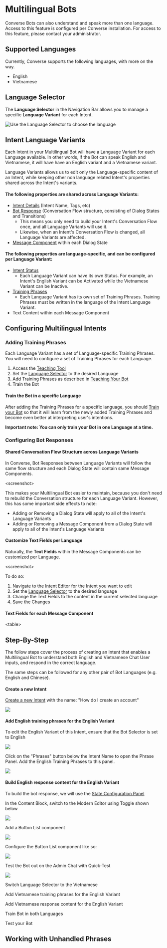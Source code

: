 # Multilingual Bots

Converse Bots can also understand and speak more than one language. Access to this feature is configured per Converse installation. For access to this feature, please contact your administrator.

## Supported Languages 

Currently, Converse supports the following languages, with more on the way.

* English
* Vietnamese

## Language Selector

The **Language Selector** in the Navigation Bar allows you to manage a specific **Language Variant** for each Intent.

![Use the Language Selector to choose the language](../.gitbook/assets/image%20%2813%29.png)

## Intent Language Variants

Each Intent in your Multilingual Bot will have a Language Variant for each Language available. In other words, if the Bot can speak English and Vietnamese, it will have have an English variant and a Vietnamese variant. 

Language Variants allows us to edit only the Language-specific content of an Intent, while keeping other non language related Intent's properties shared across the Intent's variants. 

#### **The following properties are shared across Language Variants:**

* [Intent Details](intent-and-dialog-building/editing-an-intent.md#edit-intent-details) \(Intent Name, Tags, etc\)
* [Bot Response](intent-and-dialog-building/editing-an-intent.md#configuring-an-intents-response-using-the-state-editor) \(Conversation Flow structure, consisting of Dialog States and Transitions\)
  * This means you only need to build your Intent's Conversation Flow once, and all Language Variants will use it.
  * Likewise, when an Intent's Conversation Flow is changed, all Language Variants are affected.
* [Message Component](intent-and-dialog-building/editing-an-intent.md#modern-editor-message-components) within each Dialog State 

#### **The following properties are language-specific, and can be configured per Language Variant:**

* [Intent Status](intent-and-dialog-building/change-an-intents-status.md#intent-statuses)
  * Each Language Variant can have its own Status. For example, an Intent's English Variant can be Activated while the Vietnamese Variant can be Inactive.
* [Training Phrases](teaching-your-bot.md#adding-and-deleting-phrases)
  * Each Language Variant has its own set of Training Phrases. Training Phrases must be written in the language of the Intent Language Variant.
* Text Content within each Message Component

## Configuring Multilingual Intents

### Adding Training Phrases 

Each Language Variant has a set of Language-specific Training Phrases. You will need to configure a set of Training Phrases for each Language.

1. Access the [Teaching Tool](teaching-your-bot.md#accessing-the-teaching-tool) 
2. Set the [Language Selector](multilingual-bots.md#language-selector) to the desired Language 
3. Add Training Phrases as described in [Teaching Your Bot](teaching-your-bot.md#adding-and-deleting-phrases)
4. Train the Bot 

#### Train the Bot in a specific Language

After adding the Training Phrases for a specific language, you should [Train your Bot](teaching-your-bot.md#training-your-bot) so that it will learn from the newly added Training Phrases and become even better at interpreting user's intentions.

**Important note: You can only train your Bot in one Language at a time.** 

### **Configuring Bot Responses**

#### Shared Conversation Flow Structure across Language Variants

In Converse, Bot Responses between Language Variants will follow the same flow structure and each Dialog State will contain same Message Components. 

&lt;screenshot&gt;

This makes your Multilingual Bot easier to maintain, because you don't need to rebuild the Conversation structure for each Language Variant. However, this has some important side effects to note:

* Adding or Removing a Dialog State will apply to all of the Intent's Language Variants
* Adding or Removing a Message Component from a Dialog State will apply to all of the Intent's Language Variants

#### Customize Text Fields per Language

Naturally, the **Text Fields** within the Message Components can be customized per Language.

&lt;screenshot&gt;

To do so:

1. Navigate to the Intent Editor for the Intent you want to edit
2. Set the [Language Selector](multilingual-bots.md#language-selector) to the desired language 
3. Change the Text Fields to the content in the current selected language
4. Save the Changes

#### Text Fields for each Message Component

&lt;table&gt;

## Step-By-Step

The follow steps cover the process of creating an Intent that enables a Multilingual Bot to understand both English and Vietnamese Chat User inputs, and respond in the correct language. 

The same steps can be followed for any other pair of Bot Languages \(e.g. English and Chinese\).

#### Create a new Intent

[Create a new Intent](intent-and-dialog-building/create-an-intent.md#creating-an-intent) with the name: "How do I create an account"

![](../.gitbook/assets/image%20%281%29.png)

#### Add English training phrases for the English Variant

To edit the English Variant of this Intent, ensure that the Bot Selector is set to English

![](../.gitbook/assets/image%20%287%29.png)

Click on the "Phrases" button below the Intent Name to open the Phrase Panel. Add the English Training Phrases to this panel.

![](../.gitbook/assets/image%20%282%29.png)

#### Build English response content for the English Variant

To build the bot response, we will use the [State Configuration Panel](intent-and-dialog-building/editing-an-intent.md#state-configuration-panel)

In the Content Block, switch to the Modern Editor using Toggle shown below

![](../.gitbook/assets/image%20%286%29.png)



Add a Button List component 

![](../.gitbook/assets/image%20%283%29.png)

Configure the Button List component like so:

![](../.gitbook/assets/image%20%2810%29.png)

Test the Bot out on the Admin Chat with Quick-Test

![](../.gitbook/assets/image%20%285%29.png)

Switch Language Selector to the Vietnamese 

Add Vietnamese training phrases for the English Variant

Add Vietnamese response content for the English Variant

Train Bot in both Languages

Test your Bot

## Working with Unhandled Phrases 

## 



